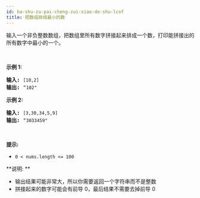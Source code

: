 ```yaml
---
id: ba-shu-zu-pai-cheng-zui-xiao-de-shu-lcof
title: 把数组排成最小的数
---
```

输入一个非负整数数组，把数组里所有数字拼接起来排成一个数，打印能拼接出的所有数字中最小的一个。

 

**示例 1:**


<pre><strong>输入:</strong> <code>[10,2]</code><br/><strong>输出:</strong> &#34;<code>102&#34;</code></pre>

**示例 2:**


<pre><strong>输入:</strong> <code>[3,30,34,5,9]</code><br/><strong>输出:</strong> &#34;<code>3033459&#34;</code></pre>

 

**提示:**


- <code>0 &lt; nums.length &lt;= 100</code>

**说明: **


- 输出结果可能非常大，所以你需要返回一个字符串而不是整数
- 拼接起来的数字可能会有前导 0，最后结果不需要去掉前导 0
